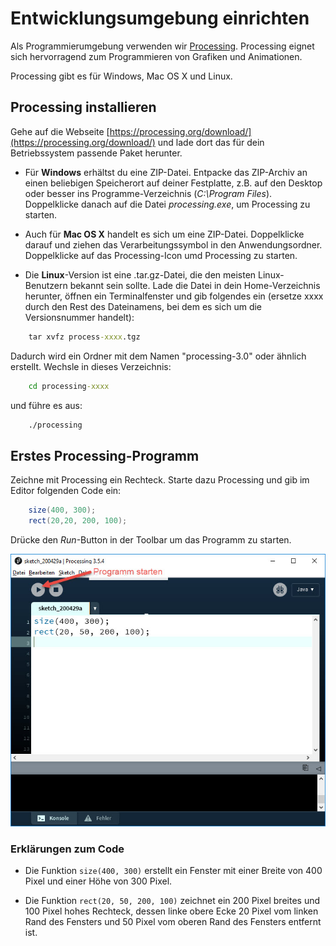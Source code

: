 # Entwicklungsumgebung einrichten

Als Programmierumgebung verwenden wir [Processing](https://www.processing.org/). Processing eignet sich hervorragend zum Programmieren von Grafiken und Animationen.

Processing gibt es für Windows, Mac OS X und Linux.

## Processing installieren

Gehe auf die Webseite [https://processing.org/download/](https://processing.org/download/) und lade dort das für dein Betriebssystem passende Paket herunter.

- Für **Windows** erhältst du eine ZIP-Datei. Entpacke das ZIP-Archiv an einen beliebigen Speicherort auf deiner Festplatte, z.B. auf den Desktop oder besser ins Programme-Verzeichnis (_C:\\Program Files_). Doppelklicke danach auf die Datei _processing.exe_, um Processing zu starten.

- Auch für **Mac OS X** handelt es sich um eine ZIP-Datei. Doppelklicke darauf und ziehen das Verarbeitungssymbol in den Anwendungsordner. Doppelklicke auf das Processing-Icon umd Processing zu starten.

- Die **Linux**-Version ist eine .tar.gz-Datei, die den meisten Linux-Benutzern bekannt sein sollte. Lade die Datei in dein Home-Verzeichnis herunter, öffnen ein Terminalfenster und gib folgendes ein (ersetze xxxx durch den Rest des Dateinamens, bei dem es sich um die Versionsnummer handelt):

```bat
    tar xvfz process-xxxx.tgz
```

Dadurch wird ein Ordner mit dem Namen "processing-3.0" oder ähnlich erstellt. Wechsle in dieses Verzeichnis:

```bat
    cd processing-xxxx
```

und führe es aus:

```bat
    ./processing
```

## Erstes Processing-Programm

Zeichne mit Processing ein Rechteck. Starte dazu Processing und gib im Editor folgenden Code ein:

```java
    size(400, 300);
    rect(20,20, 200, 100);
```

Drücke den _Run_-Button in der Toolbar um das Programm zu starten.

![Bild](res/erstes-processing-programm.jpg)

### Erklärungen zum Code

- Die Funktion `size(400, 300)` erstellt ein Fenster mit einer Breite von 400 Pixel und einer Höhe von 300 Pixel.

- Die Funktion `rect(20, 50, 200, 100)` zeichnet ein 200 Pixel breites und 100 Pixel hohes Rechteck, dessen linke obere Ecke 20 Pixel vom linken Rand des Fensters und 50 Pixel vom oberen Rand des Fensters entfernt ist.
